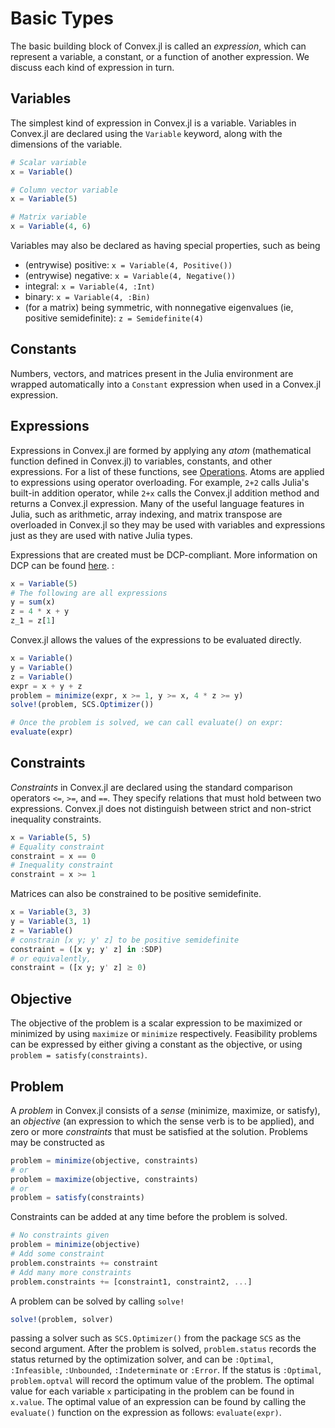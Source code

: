 Basic Types
===========

The basic building block of Convex.jl is called an *expression*, which
can represent a variable, a constant, or a function of another
expression. We discuss each kind of expression in turn.

Variables
---------

The simplest kind of expression in Convex.jl is a variable. Variables in
Convex.jl are declared using the `Variable` keyword, along
with the dimensions of the variable.

```julia
# Scalar variable
x = Variable()

# Column vector variable
x = Variable(5)

# Matrix variable
x = Variable(4, 6)
```

Variables may also be declared as having special properties, such as
being

-   (entrywise) positive: `x = Variable(4, Positive())`
-   (entrywise) negative: `x = Variable(4, Negative())`
-   integral: `x = Variable(4, :Int)`
-   binary: `x = Variable(4, :Bin)`
-   (for a matrix) being symmetric, with nonnegative eigenvalues (ie,
     positive semidefinite): `z = Semidefinite(4)`

Constants
---------

Numbers, vectors, and matrices present in the Julia environment are
wrapped automatically into a `Constant` expression when used
in a Convex.jl expression.

Expressions
-----------

Expressions in Convex.jl are formed by applying any *atom* (mathematical
function defined in Convex.jl) to variables, constants, and other
expressions. For a list of these functions, see
[Operations](@ref). Atoms are applied to expressions using
operator overloading. For example, `2+2` calls Julia's built-in
addition operator, while `2+x` calls the Convex.jl addition method and
returns a Convex.jl expression. Many of the useful language features in
Julia, such as arithmetic, array indexing, and matrix transpose are
overloaded in Convex.jl so they may be used with variables and
expressions just as they are used with native Julia types.

Expressions that are created must be DCP-compliant. More information on
DCP can be found [here](http://dcp.stanford.edu/). :

```julia
x = Variable(5)
# The following are all expressions
y = sum(x)
z = 4 * x + y
z_1 = z[1]
```

Convex.jl allows the values of the expressions to be evaluated directly.

```julia
x = Variable()
y = Variable()
z = Variable()
expr = x + y + z
problem = minimize(expr, x >= 1, y >= x, 4 * z >= y)
solve!(problem, SCS.Optimizer())

# Once the problem is solved, we can call evaluate() on expr:
evaluate(expr)
```

Constraints
-----------

*Constraints* in Convex.jl are declared using the standard comparison
operators `<=`, `>=`, and `==`. They specify relations that must hold
between two expressions. Convex.jl does not distinguish between strict
and non-strict inequality constraints.

```julia
x = Variable(5, 5)
# Equality constraint
constraint = x == 0
# Inequality constraint
constraint = x >= 1
```

Matrices can also be constrained to be positive semidefinite.

```julia
x = Variable(3, 3)
y = Variable(3, 1)
z = Variable()
# constrain [x y; y' z] to be positive semidefinite
constraint = ([x y; y' z] in :SDP)
# or equivalently,
constraint = ([x y; y' z] ⪰ 0)
```

Objective
---------

The objective of the problem is a scalar expression to be maximized or
minimized by using `maximize` or `minimize` respectively. Feasibility
problems can be expressed by either giving a constant as the objective,
or using `problem = satisfy(constraints)`.

Problem
-------

A *problem* in Convex.jl consists of a *sense* (minimize, maximize, or
satisfy), an *objective* (an expression to which the sense verb is to be
applied), and zero or more *constraints* that must be satisfied at the
solution. Problems may be constructed as

```julia
problem = minimize(objective, constraints)
# or
problem = maximize(objective, constraints)
# or
problem = satisfy(constraints)
```

Constraints can be added at any time before the problem is solved.

```julia
# No constraints given
problem = minimize(objective)
# Add some constraint
problem.constraints += constraint
# Add many more constraints
problem.constraints += [constraint1, constraint2, ...]
```

A problem can be solved by calling `solve!`

```julia
solve!(problem, solver)
```

passing a solver such as `SCS.Optimizer()` from the package `SCS` as the
second argument. After the problem is solved, `problem.status` records
the status returned by the optimization solver, and can be `:Optimal`,
`:Infeasible`, `:Unbounded`, `:Indeterminate` or `:Error`. If the status
is `:Optimal`, `problem.optval` will record the optimum value of the
problem. The optimal value for each variable `x` participating in the
problem can be found in `x.value`. The optimal value of an expression
can be found by calling the `evaluate()` function on the expression as
follows: `evaluate(expr)`.
